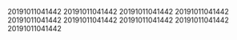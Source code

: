 20191011041442
20191011041442
20191011041442
20191011041442
20191011041442
20191011041442
20191011041442
20191011041442
20191011041442
